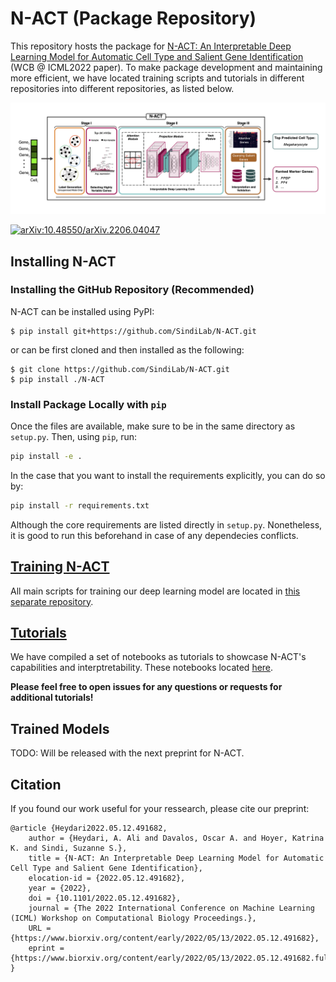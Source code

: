 # N-ACT (Package Repository)


This repository hosts the package for [N-ACT: An Interpretable Deep Learning Model for Automatic Cell Type and Salient Gene Identification](https://icml-compbio.github.io/2022/papers/WCBICML2022_paper_18.pdf) (WCB @ ICML2022 paper). To make package development and maintaining more efficient, we have located training scripts and tutorials in different repositories into different repositories, as listed below.

![N-ACT_Diagram](N-ACT_Diagram.png)

[![arXiv:10.48550/arXiv.2206.04047](http://img.shields.io/badge/arXiv-110.48550/arXiv.2206.04047-A42C25.svg)](https://doi.org/10.48550/arXiv.2206.04047)

## Installing N-ACT
### Installing the GitHub Repository (Recommended)
N-ACT can be installed using PyPI:
```
$ pip install git+https://github.com/SindiLab/N-ACT.git
```
or can be first cloned and then installed as the following:
```
$ git clone https://github.com/SindiLab/N-ACT.git
$ pip install ./N-ACT
```

### Install Package Locally with `pip`
Once the files are available, make sure to be in the same directory as `setup.py`. Then, using `pip`, run:

````bash
pip install -e .
````
In the case that you want to install the requirements explicitly, you can do so by:
````bash
pip install -r requirements.txt
````
Although the core requirements are listed directly in `setup.py`. Nonetheless, it is good to run this beforehand in case of any dependecies conflicts.

## [Training N-ACT](https://github.com/SindiLab/N-ACT-TrainingScripts)
All main scripts for training our deep learning model are located in [this separate repository](https://github.com/SindiLab/N-ACT-TrainingScripts).

## [Tutorials](https://github.com/SindiLab/Tutorials/tree/main/N-ACT)
We have compiled a set of notebooks as tutorials to showcase N-ACT's capabilities and interptretability. These notebooks located [here](https://github.com/SindiLab/Tutorials/tree/main/N-ACT). 

**Please feel free to open issues for any questions or requests for additional tutorials!**

## Trained Models
TODO: Will be released with the next preprint for N-ACT.
## Citation
If you found our work useful for your ressearch, please cite our preprint:
```
@article {Heydari2022.05.12.491682,
	author = {Heydari, A. Ali and Davalos, Oscar A. and Hoyer, Katrina K. and Sindi, Suzanne S.},
	title = {N-ACT: An Interpretable Deep Learning Model for Automatic Cell Type and Salient Gene Identification},
	elocation-id = {2022.05.12.491682},
	year = {2022},
	doi = {10.1101/2022.05.12.491682},
	journal = {The 2022 International Conference on Machine Learning (ICML) Workshop on Computational Biology Proceedings.},
	URL = {https://www.biorxiv.org/content/early/2022/05/13/2022.05.12.491682},
	eprint = {https://www.biorxiv.org/content/early/2022/05/13/2022.05.12.491682.full.pdf},
}
```
